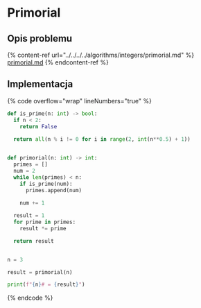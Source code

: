 # Primorial

## Opis problemu

{% content-ref url="../../../../algorithms/integers/primorial.md" %}
[primorial.md](../../../../algorithms/integers/primorial.md)
{% endcontent-ref %}

## Implementacja

{% code overflow="wrap" lineNumbers="true" %}
```python
def is_prime(n: int) -> bool:
  if n < 2:
    return False
    
  return all(n % i != 0 for i in range(2, int(n**0.5) + 1))


def primorial(n: int) -> int:
  primes = []
  num = 2
  while len(primes) < n:
    if is_prime(num):
      primes.append(num)
      
    num += 1

  result = 1
  for prime in primes:
    result *= prime

  return result


n = 3

result = primorial(n)

print(f"{n}# = {result}")

```
{% endcode %}
